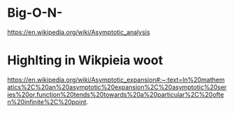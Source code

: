# Big-O-N-

https://en.wikipedia.org/wiki/Asymptotic_analysis

# Highlting in Wikpieia woot

https://en.wikipedia.org/wiki/Asymptotic_expansion#:~:text=In%20mathematics%2C%20an%20asymptotic%20expansion%2C%20asymptotic%20series%20or,function%20tends%20towards%20a%20particular%2C%20often%20infinite%2C%20point.
